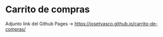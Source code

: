 # Carrito de compras

Adjunto link del Github Pages -> https://josetvasco.github.io/carrito-de-compras/
